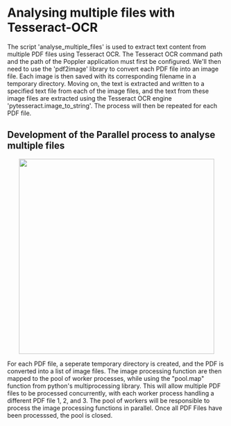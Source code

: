 <h1>Analysing multiple files with Tesseract-OCR</h1>
The script 'analyse_multiple_files' is used to extract text content from multiple PDF files using Tesseract OCR. The Tesseract OCR command path and the path of the Poppler application must first be configured. We'll then need to use the 'pdf2image' library to convert each PDF file into an image file. Each image is then saved with its corresponding filename in a temporary directory. Moving on, the text is extracted and written to a specified text file from each of the image files, and the text from these image files are extracted using the Tesseract OCR engine 'pytesseract.image_to_string'. The process will then be repeated for each PDF file.

<h2>Development of the Parallel process to analyse multiple files</h2>
<p align="center">
<img  width = "450"
src = "https://github.com/jinyangjy/PDF_Analaysis_with_pytesseract/assets/107976566/34658e65-853e-48d2-82dd-378688980a64)">
</p>
For each PDF file, a seperate temporary directory is created, and the PDF is converted into a list of image files. The image processing function are then mapped to the pool of worker processes, while using the "pool.map" function from python's multiprocessing library. This will allow multiple PDF files to be processed concurrently, with each worker process handling a different PDF file 1, 2, and 3. The pool of workers will be responsible to process the image processing functions in parallel. Once all PDF Files have been processsed, the pool is closed.
